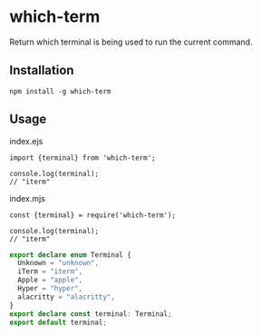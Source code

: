 # which-term

Return which terminal is being used to run the current command.

## Installation

```
npm install -g which-term
```

## Usage

index.ejs

```
import {terminal} from 'which-term';

console.log(terminal);
// "iterm"
```

index.mjs

```
const {terminal} = require('which-term');

console.log(terminal);
// "iterm"
```

```ts
export declare enum Terminal {
  Unknown = "unknown",
  iTerm = "iterm",
  Apple = "apple",
  Hyper = "hyper",
  alacritty = "alacritty",
}
export declare const terminal: Terminal;
export default terminal;
```
